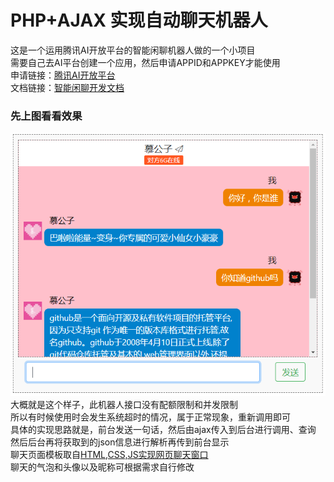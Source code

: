 # PHP+AJAX 实现自动聊天机器人
这是一个运用腾讯AI开放平台的智能闲聊机器人做的一个小项目  
需要自己去AI平台创建一个应用，然后申请APPID和APPKEY才能使用  
申请链接：[腾讯AI开放平台](https://ai.qq.com/)  
文档链接：[智能闲聊开发文档](https://ai.qq.com/doc/nlpchat.shtml)  
### 先上图看看效果  
![聊天](https://raw.githubusercontent.com/MuGongziya/Chat-robot/master/images/liaotian2.png)  
大概就是这个样子，此机器人接口没有配额限制和并发限制  
所以有时候使用时会发生系统超时的情况，属于正常现象，重新调用即可   
具体的实现思路就是，前台发送一句话，然后由ajax传入到后台进行调用、查询  
然后后台再将获取到的json信息进行解析再传到前台显示  
聊天页面模板取自[HTML,CSS,JS实现网页聊天窗口](https://blog.csdn.net/wf134/article/details/78837998)  
聊天的气泡和头像以及昵称可根据需求自行修改
